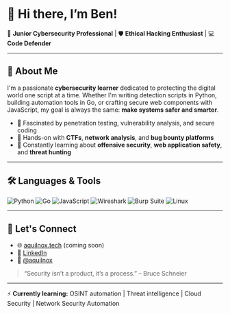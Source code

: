 # 👋 Hi there, I’m Ben!

🎯 **Junior Cybersecurity Professional** | 🛡️ **Ethical Hacking Enthusiast** | 💻 **Code Defender**

---

## 🧠 About Me

I'm a passionate **cybersecurity learner** dedicated to protecting the digital world one script at a time. Whether I'm writing detection scripts in Python, building automation tools in Go, or crafting secure web components with JavaScript, my goal is always the same: **make systems safer and smarter**.

- 🔐 Fascinated by penetration testing, vulnerability analysis, and secure coding
- 🧰 Hands-on with **CTFs**, **network analysis**, and **bug bounty platforms**
- 🌱 Constantly learning about **offensive security**, **web application safety**, and **threat hunting**

---

## 🛠️ Languages & Tools

![Python](https://img.shields.io/badge/Python-3776AB?style=flat&logo=python&logoColor=white)
![Go](https://img.shields.io/badge/Go-00ADD8?style=flat&logo=go&logoColor=white)
![JavaScript](https://img.shields.io/badge/JavaScript-F7DF1E?style=flat&logo=javascript&logoColor=black)
![Wireshark](https://img.shields.io/badge/Wireshark-1679A7?style=flat&logo=wireshark&logoColor=white)
![Burp Suite](https://img.shields.io/badge/Burp%20Suite-FF5722?style=flat&logo=burpsuite&logoColor=white)
![Linux](https://img.shields.io/badge/Linux-FCC624?style=flat&logo=linux&logoColor=black)

---

## 🚀 Let's Connect

- 🌐 [aquilnox.tech](https://aquilnox.tech) (coming soon)
- 💼 [LinkedIn](https://www.linkedin.com/in/benjamin-a-foster)
- 🦅 [@aquilnox](https://x.com/aquilnox)

> “Security isn’t a product, it’s a process.” – Bruce Schneier

---

⚡ **Currently learning:** OSINT automation | Threat intelligence | Cloud Security | Network Security Automation


